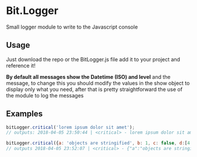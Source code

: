 # Bit.Logger
Small logger module to write to the Javascript console

## Usage
Just download the repo or the BitLogger.js file add it to your project and reference it!

**__By default all messages show the Datetime (ISO) and level__** and the message, to change this you should modify the values in the show object to display only what you need, after that is pretty straightforward the use of the module to log the messages

## Examples
```javascript
bitLogger.critical('lorem ipsum dolor sit amet');
// outputs: 2018-04-05 23:50:44 | <critical> - lorem ipsum dolor sit amet

bitLogger.critical({a: 'objects are stringified', b: 1, c: false, d:[4,2]}); 
// outputs 2018-04-05 23:52:07 | <critical> - {"a":"objects are stringified","b":1,"c":false,"d":[4,2]}
```
